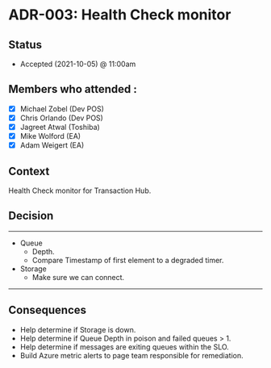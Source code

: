 # ADR-003: Health Check monitor 

## Status
- Accepted (2021-10-05) @ 11:00am

## Members who attended :
- [x] Michael Zobel (Dev POS)
- [x] Chris Orlando (Dev POS)
- [x] Jagreet Atwal (Toshiba)
- [x] Mike Wolford (EA)
- [x] Adam Weigert (EA)

## Context

Health Check monitor for Transaction Hub.

## Decision
---
- Queue
	- Depth.
	- Compare Timestamp of first element to a degraded timer.
- Storage
	- Make sure we can connect.
---

## Consequences

- Help determine if Storage is down.
- Help determine if Queue Depth in poison and failed queues > 1.
- Help determine if messages are exiting queues within the SLO.
- Build Azure metric alerts to page team responsible for remediation.